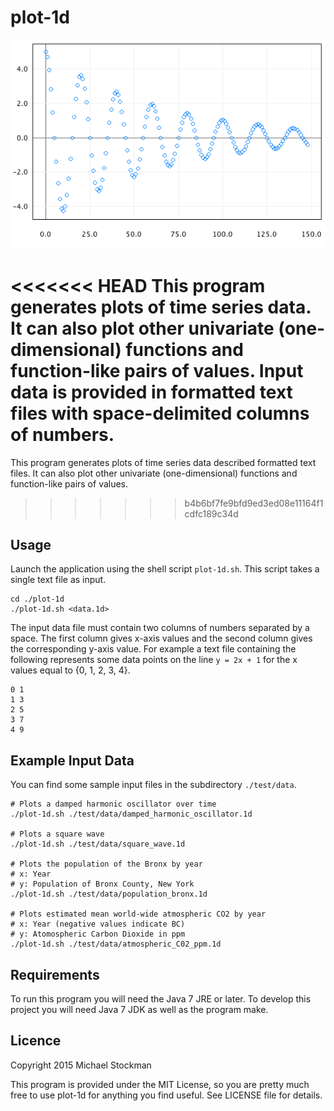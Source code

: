 # plot-1d
![Screenshot of sine function scatter plot](./resources/images/screenshots/damped_harmonic_oscillator.png)

<<<<<<< HEAD
This program generates plots of time series data. It can also plot other univariate (one-dimensional) functions and function-like pairs of values. Input data is provided in formatted text files with space-delimited columns of numbers.
=======
This program generates plots of time series data described formatted text files. It can also plot other univariate (one-dimensional) functions and function-like pairs of values.
>>>>>>> b4b6bf7fe9bfd9ed3ed08e11164f1cdfc189c34d

## Usage
Launch the application using the shell script `plot-1d.sh`. This script takes a single text file as input.

```
cd ./plot-1d
./plot-1d.sh <data.1d>
```

The input data file must contain two columns of numbers separated by a space. The first column gives x-axis values and the second column gives the corresponding y-axis value. For example a text file containing the following represents some data points on the line `y = 2x + 1` for the x values equal to {0, 1, 2, 3, 4}.

```
0 1
1 3
2 5
3 7
4 9
```

## Example Input Data

You can find some sample input files in the subdirectory `./test/data`.

```
# Plots a damped harmonic oscillator over time
./plot-1d.sh ./test/data/damped_harmonic_oscillator.1d

# Plots a square wave
./plot-1d.sh ./test/data/square_wave.1d

# Plots the population of the Bronx by year
# x: Year
# y: Population of Bronx County, New York
./plot-1d.sh ./test/data/population_bronx.1d

# Plots estimated mean world-wide atmospheric CO2 by year
# x: Year (negative values indicate BC)
# y: Atomospheric Carbon Dioxide in ppm
./plot-1d.sh ./test/data/atmospheric_C02_ppm.1d
```

## Requirements
To run this program you will need the Java 7 JRE or later. To develop this project you will need Java 7 JDK as well as the program make.

## Licence
Copyright 2015 Michael Stockman

This program is provided under the MIT License, so you are pretty much free to use plot-1d for anything you find useful. See LICENSE file for details.
